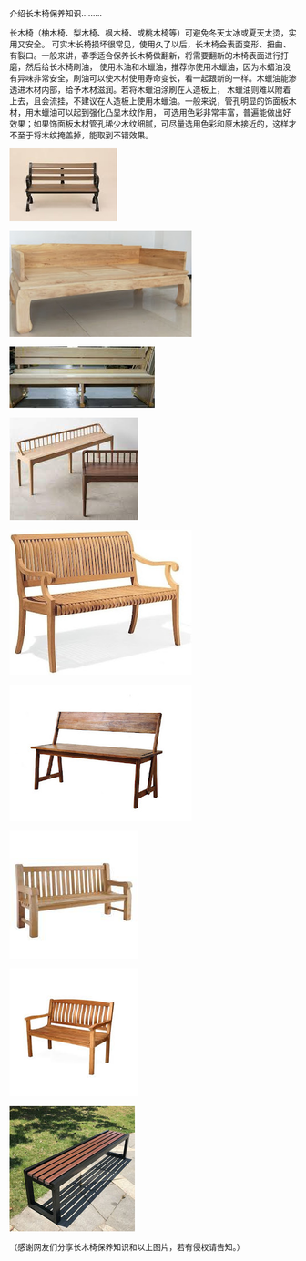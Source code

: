 介绍长木椅保养知识.........


长木椅（柚木椅、梨木椅、枫木椅、或桃木椅等）可避免冬天太冰或夏天太烫，实用又安全。
可实木长椅损坏很常见，使用久了以后，长木椅会表面变形、扭曲、有裂口。一般来讲，春季适合保养长木椅做翻新，将需要翻新的木椅表面进行打磨，然后给长木椅刷油，
使用木油和木蠟油，推荐你使用木蠟油，因为木蜡油没有异味非常安全，刷油可以使木材使用寿命变长，看一起跟新的一样。木蠟油能渗透进木材内部，给予木材滋润。若将木蠟油涂刷在人造板上，
木蠟油则难以附着上去，且会流挂，不建议在人造板上使用木蠟油。一般来说，管孔明显的饰面板木材，用木蠟油可以起到强化凸显木纹作用，
可选用色彩非常丰富，普遍能做出好效果；如果饰面板木材管孔稀少木纹细腻，可尽量选用色彩和原木接近的，这样才不至于将木纹掩盖掉，能取到不错效果。


![介绍长木椅保养知识](https://github.com/ywangnccu/ywang/blob/main/images/Bench/Bench.jpg)


![介绍长木椅保养知识](https://github.com/ywangnccu/ywang/blob/main/images/Bench/Bench1.jpg)


![介绍长木椅保养知识](https://github.com/ywangnccu/ywang/blob/main/images/Bench/Bench3.jpg)


![介绍长木椅保养知识](https://github.com/ywangnccu/ywang/blob/main/images/Bench/Bench5.jpg)


![介绍长木椅保养知识](https://github.com/ywangnccu/ywang/blob/main/images/Bench/Bench6.jpg)


![介绍长木椅保养知识](https://github.com/ywangnccu/ywang/blob/main/images/Bench/Bench9.jpg)


![介绍长木椅保养知识](https://github.com/ywangnccu/ywang/blob/main/images/Bench/Bench15.jpg)


![介绍长木椅保养知识](https://github.com/ywangnccu/ywang/blob/main/images/Bench/Bench16.jpg)


![介绍长木椅保养知识](https://github.com/ywangnccu/ywang/blob/main/images/Bench/Bench19.jpg)

（感谢网友们分享长木椅保养知识和以上图片，若有侵权请告知。）
